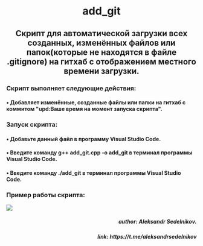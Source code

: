 <h1 align="center">add_git</h1>
  <h2 align="center">Скрипт для автоматической загрузки всех созданных, изменённых файлов или папок(которые не находятся в файле .gitignore) на гитхаб с отображением местного времени загрузки.</h2>
  <h3 align="left">Скрипт выполняет следующие действия:</h3>
  <h4 align="left"> • Добавляет изменённые, созданные файлы или папки на гитхаб с коммитом "upd:Ваше время на момент запуска скрипта".</h4>
  <h3 aligin="center">Запуск скрипта:</h3>
  <h4 align="left"> • Добавьте данный файл в программу Visual Studio Code.</h4>
  <h4 align="left"> • Введите команду g++ add_git.cpp -o add_git в терминал программы Visual Studio Code.</h4>
  <h4 align="left"> • Введите команду ./add_git в терминал программы Visual Studio Code.</h4>
  <h3 align="left">Пример работы скрипта:</h3>
  <img align="center" src = 'https://github.com.png'><br>
  <h5 align="right"> author: Aleksandr Sedelnikov.</h5>
  <h5 align="right"> link: https://t.me/aleksandrsedelnikov</h5>